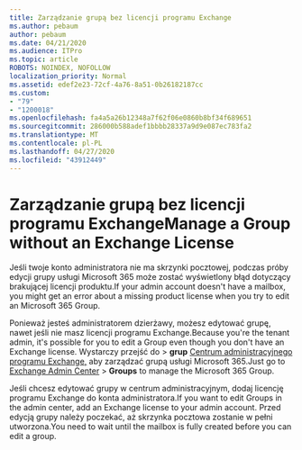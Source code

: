 ```yaml
---
title: Zarządzanie grupą bez licencji programu Exchange
ms.author: pebaum
author: pebaum
ms.date: 04/21/2020
ms.audience: ITPro
ms.topic: article
ROBOTS: NOINDEX, NOFOLLOW
localization_priority: Normal
ms.assetid: edef2e23-72cf-4a76-8a51-0b26182187cc
ms.custom:
- "79"
- "1200018"
ms.openlocfilehash: fa4a5a26b12348a7f62f06e0860b8bf34f689651
ms.sourcegitcommit: 286000b588adef1bbbb28337a9d9e087ec783fa2
ms.translationtype: MT
ms.contentlocale: pl-PL
ms.lasthandoff: 04/27/2020
ms.locfileid: "43912449"
---
```

# <a name="manage-a-group-without-an-exchange-license"></a><span data-ttu-id="89726-102">Zarządzanie grupą bez licencji programu Exchange</span><span class="sxs-lookup"><span data-stu-id="89726-102">Manage a Group without an Exchange License</span></span>

<span data-ttu-id="89726-103">Jeśli twoje konto administratora nie ma skrzynki pocztowej, podczas próby edycji grupy usługi Microsoft 365 może zostać wyświetlony błąd dotyczący brakującej licencji produktu.</span><span class="sxs-lookup"><span data-stu-id="89726-103">If your admin account doesn't have a mailbox, you might get an error about a missing product license when you try to edit an Microsoft 365 Group.</span></span>
  
<span data-ttu-id="89726-104">Ponieważ jesteś administratorem dzierżawy, możesz edytować grupę, nawet jeśli nie masz licencji programu Exchange.</span><span class="sxs-lookup"><span data-stu-id="89726-104">Because you're the tenant admin, it's possible for you to edit a Group even though you don't have an Exchange license.</span></span> <span data-ttu-id="89726-105">Wystarczy przejść do \> **grup** [Centrum administracyjnego programu Exchange,](https://outlook.office365.com/ecp.aspx) aby zarządzać grupą usługi Microsoft 365.</span><span class="sxs-lookup"><span data-stu-id="89726-105">Just go to [Exchange Admin Center](https://outlook.office365.com/ecp.aspx) \> **Groups** to manage the Microsoft 365 Group.</span></span>
  
<span data-ttu-id="89726-106">Jeśli chcesz edytować grupy w centrum administracyjnym, dodaj licencję programu Exchange do konta administratora.</span><span class="sxs-lookup"><span data-stu-id="89726-106">If you want to edit Groups in the admin center, add an Exchange license to your admin account.</span></span> <span data-ttu-id="89726-107">Przed edycją grupy należy poczekać, aż skrzynka pocztowa zostanie w pełni utworzona.</span><span class="sxs-lookup"><span data-stu-id="89726-107">You need to wait until the mailbox is fully created before you can edit a group.</span></span>
  